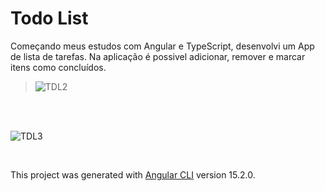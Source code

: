 # Todo List
Começando meus estudos com Angular e TypeScript, desenvolvi um App de lista de tarefas.
Na aplicação é possivel adicionar, remover e marcar itens como concluídos.
<br>

> ![TDL2](https://user-images.githubusercontent.com/56324622/221329384-1fc31960-e3c3-4c4b-ab26-0fd03b6a7183.png)

<br>
<br>

![TDL3](https://user-images.githubusercontent.com/56324622/221329417-9c1aa2b5-eb12-4274-a440-e516ac99ef70.png)

<br>




This project was generated with [Angular CLI](https://github.com/angular/angular-cli) version 15.2.0.
